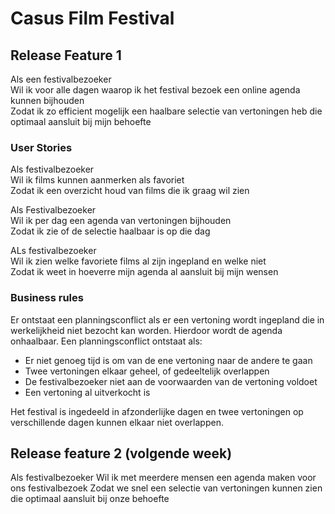 # Casus Film Festival

## Release Feature 1

Als een festivalbezoeker  
Wil ik voor alle dagen waarop ik het festival bezoek een online agenda kunnen bijhouden  
Zodat ik zo efficient mogelijk een haalbare selectie van vertoningen heb die optimaal aansluit bij mijn behoefte


### User Stories 

Als festivalbezoeker  
Wil ik films kunnen aanmerken als favoriet  
Zodat ik een overzicht houd van films die ik graag wil zien

Als Festivalbezoeker  
Wil ik per dag een agenda van vertoningen bijhouden   
Zodat ik zie of de selectie haalbaar is op die dag

ALs festivalbezoeker  
Wil ik zien welke favoriete films al zijn ingepland en welke niet  
Zodat ik weet in hoeverre mijn agenda al aansluit bij mijn wensen

### Business rules

Er ontstaat een planningsconflict als er een vertoning wordt ingepland die in werkelijkheid niet bezocht kan worden. Hierdoor wordt de agenda onhaalbaar. Een planningsconflict ontstaat als:

- Er niet genoeg tijd is om van de ene vertoning naar de andere te gaan
- Twee vertoningen elkaar geheel, of gedeeltelijk overlappen
- De festivalbezoeker niet aan de voorwaarden van de vertoning voldoet
- Een vertoning al uitverkocht is

Het festival is ingedeeld in afzonderlijke dagen en twee vertoningen op verschillende dagen kunnen elkaar niet overlappen.



## Release feature 2 (volgende week)

Als festivalbezoeker
Wil ik met meerdere mensen een agenda maken voor ons festivalbezoek
Zodat we snel een selectie van vertoningen kunnen zien die optimaal aansluit bij onze behoefte